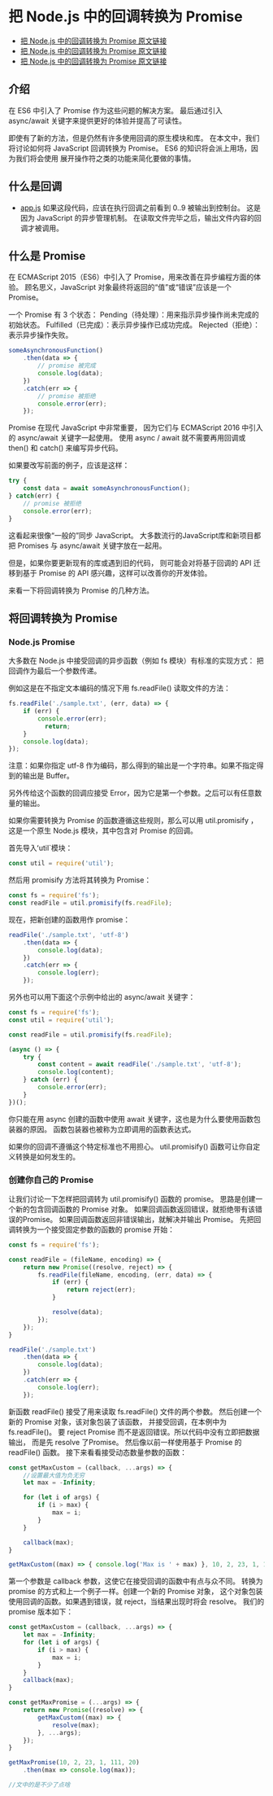 # 把 Node.js 中的回调转换为 Promise
* [把 Node.js 中的回调转换为 Promise 原文链接](https://mp.weixin.qq.com/s/O3F4iOgN9YVyC0qYCWw_bg)
* [把 Node.js 中的回调转换为 Promise 原文链接](https://mp.weixin.qq.com/s/O3F4iOgN9YVyC0qYCWw_bg)
* [把 Node.js 中的回调转换为 Promise 原文链接](https://mp.weixin.qq.com/s/O3F4iOgN9YVyC0qYCWw_bg)


## 介绍
在 ES6 中引入了 Promise 作为这些问题的解决方案。
最后通过引入  async/await  关键字来提供更好的体验并提高了可读性。

即使有了新的方法，但是仍然有许多使用回调的原生模块和库。
在本文中，我们将讨论如何将 JavaScript 回调转换为 Promise。
ES6 的知识将会派上用场，因为我们将会使用 展开操作符之类的功能来简化要做的事情。

## 什么是回调
* [app.js](https://github.com/guopeng1129972/blog/blob/main/dome/003/app.js)
如果这段代码，应该在执行回调之前看到 0..9 被输出到控制台。
这是因为 JavaScript 的异步管理机制。
在读取文件完毕之后，输出文件内容的回调才被调用。

## 什么是 Promise
在 ECMAScript 2015（ES6）中引入了 Promise，用来改善在异步编程方面的体验。
顾名思义，JavaScript 对象最终将返回的“值”或“错误”应该是一个 Promise。

一个 Promise 有 3 个状态：
Pending（待处理）：用来指示异步操作尚未完成的初始状态。
Fulfilled（已完成）：表示异步操作已成功完成。
Rejected（拒绝）：表示异步操作失败。
```js
someAsynchronousFunction()
    .then(data => {
        // promise 被完成
        console.log(data);
    })
    .catch(err => {
        // promise 被拒绝
        console.error(err);
    });
```
Promise 在现代 JavaScript 中非常重要，
因为它们与 ECMAScript 2016 中引入的 async/await 关键字一起使用。
使用 async / await 就不需要再用回调或 then() 和 catch() 来编写异步代码。

如果要改写前面的例子，应该是这样：
```js
try {
    const data = await someAsynchronousFunction();
} catch(err) {
    // promise 被拒绝
    console.error(err);
}
```
这看起来很像“一般的”同步 JavaScript。
大多数流行的JavaScript库和新项目都把 Promises 与 async/await 关键字放在一起用。

但是，如果你要更新现有的库或遇到旧的代码，
则可能会对将基于回调的 API 迁移到基于 Promise 的 API 感兴趣，这样可以改善你的开发体验。

来看一下将回调转换为 Promise 的几种方法。
## 将回调转换为 Promise
### Node.js Promise
大多数在 Node.js 中接受回调的异步函数（例如 fs 模块）有标准的实现方式：
把回调作为最后一个参数传递。

例如这是在不指定文本编码的情况下用 fs.readFile() 读取文件的方法：
```js
fs.readFile('./sample.txt', (err, data) => {
    if (err) {
        console.error(err);
          return;
    }
    console.log(data);
});
```
注意：如果你指定 utf-8 作为编码，那么得到的输出是一个字符串。如果不指定得到的输出是 Buffer。

另外传给这个函数的回调应接受 Error，因为它是第一个参数。之后可以有任意数量的输出。

如果你需要转换为 Promise 的函数遵循这些规则，那么可以用 util.promisify ，这是一个原生 Node.js 模块，其中包含对 Promise 的回调。

首先导入ʻutil`模块：
```js
const util = require('util');
```
然后用 promisify 方法将其转换为 Promise：
```js
const fs = require('fs');
const readFile = util.promisify(fs.readFile);
```
现在，把新创建的函数用作 promise：
```js
readFile('./sample.txt', 'utf-8')
    .then(data => {
        console.log(data);
    })
    .catch(err => {
        console.log(err);
    });
```
另外也可以用下面这个示例中给出的 async/await 关键字：
```js
const fs = require('fs');
const util = require('util');

const readFile = util.promisify(fs.readFile);

(async () => {
    try {
        const content = await readFile('./sample.txt', 'utf-8');
        console.log(content);
    } catch (err) {
        console.error(err);
    }
})();
```
你只能在用 async 创建的函数中使用 await 关键字，这也是为什么要使用函数包装器的原因。
函数包装器也被称为立即调用的函数表达式。

如果你的回调不遵循这个特定标准也不用担心。
util.promisify() 函数可让你自定义转换是如何发生的。

### 创建你自己的 Promise
让我们讨论一下怎样把回调转为  util.promisify() 函数的 promise。
思路是创建一个新的包含回调函数的 Promise 对象。
如果回调函数返回错误，就拒绝带有该错误的Promise。
如果回调函数返回非错误输出，就解决并输出 Promise。
先把回调转换为一个接受固定参数的函数的 promise 开始：
```js
const fs = require('fs');

const readFile = (fileName, encoding) => {
    return new Promise((resolve, reject) => {
        fs.readFile(fileName, encoding, (err, data) => {
            if (err) {
                return reject(err);
            }

            resolve(data);
        });
    });
}

readFile('./sample.txt')
    .then(data => {
        console.log(data);
    })
    .catch(err => {
        console.log(err);
    });
```
新函数 readFile() 接受了用来读取 fs.readFile() 文件的两个参数。
然后创建一个新的 Promise 对象，该对象包装了该函数，
并接受回调，在本例中为 fs.readFile()。
要  reject  Promise 而不是返回错误。所以代码中没有立即把数据输出，
而是先 resolve 了Promise。
然后像以前一样使用基于 Promise 的 readFile() 函数。
接下来看看接受动态数量参数的函数：
```js
const getMaxCustom = (callback, ...args) => {
    //设置最大值为负无穷
    let max = -Infinity;

    for (let i of args) {
        if (i > max) {
            max = i;
        }
    }

    callback(max);
}

getMaxCustom((max) => { console.log('Max is ' + max) }, 10, 2, 23, 1, 111, 20);
```
第一个参数是 callback 参数，这使它在接受回调的函数中有点与众不同。
转换为 promise 的方式和上一个例子一样。创建一个新的 Promise 对象，
这个对象包装使用回调的函数。如果遇到错误，就 reject，当结果出现时将会 resolve。
我们的 promise 版本如下：
```js
const getMaxCustom = (callback, ...args) => {
    let max = -Infinity;
    for (let i of args) {
        if (i > max) {
            max = i;
        }
    }
    callback(max);
}

const getMaxPromise = (...args) => {
    return new Promise((resolve) => {
        getMaxCustom((max) => {
            resolve(max);
        }, ...args);
    });
}

getMaxPromise(10, 2, 23, 1, 111, 20)
    .then(max => console.log(max));

//文中的是不少了点啥
```